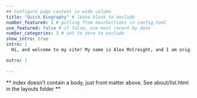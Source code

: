 ```yaml
---
## Configure page content in wide column
title: "Quick Biography" # leave blank to exclude
number_featured: 1 # pulling from mainSections in config.toml
use_featured: false # if false, use most recent by date
number_categories: 3 # set to zero to exclude
show_intro: true
intro: |
  Hi, and welcome to my site! My name is Alex McCreight, and I am originally from the Kansas City area. Currently, I study applied mathematics and statistics at Macalester College in St. Paul, Minnesota. I am researching Chronic Kidney Disease of Unknown etiology (CKDu) occurring in Nicaragua under Associate Professor Brianna Heggeseth. My personal interests include travel, fitness, gaming, music, and the Kansas City Chiefs.

outro: |
  
---
```


** index doesn't contain a body, just front matter above.
See about/list.html in the layouts folder **